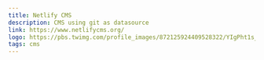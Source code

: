 ```yaml
---
title: Netlify CMS
description: CMS using git as datasource
link: https://www.netlifycms.org/
logo: https://pbs.twimg.com/profile_images/872125924409528322/YIgPht1s_400x400.jpg
tags: cms
---
```

